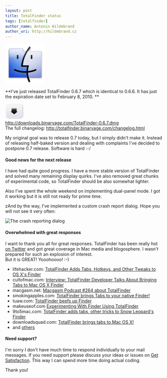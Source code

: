 ```yaml
---
layout: post
title: TotalFinder status
tags: [totalfinder]
author_name: Antonin Hildebrand
author_uri: http://hildebrand.cz
---
```


<img src="/shared/img/icons/totalfinder-128.png" class="intro-icon"/>

**I've just released TotalFinder 0.6.7 which is identical to 0.6.6. It has just the expiration date set to February 8, 2010. **

<div class="blog-download">
  <a class="download-link" href="http://downloads.binaryage.com/TotalFinder-0.6.7.dmg"><img src="/shared/img/small-download-button.png"/><div>http://downloads.binaryage.com/TotalFinder-0.6.7.dmg</div></a>
  <div class="download-note">The full changelog: <a href="http://totalfinder.binaryage.com/changelog.html">http://totalfinder.binaryage.com/changelog.html</a></div>
</div>

My original goal was to release 0.7 today, but I simply didn't make it. Instead of releasing half-baked version and dealing with complaints I've decided to postpone 0.7 release. Software is hard :-/

#### Good news for the next release

I have had quite good progress. I have a more stable version of TotalFinder and solved many remaining display quirks. I've also removed great chunks of experimental code, so TotalFinder should be also somewhat lighter.

Also I've spent the whole weekend on implementing dual-panel mode. I got it working but it is still not ready for prime time.

zAnd by the way, I've implemented a custom crash report dialog. Hope you will not see it very often:

<img class="blog-image no-shadow" style="width:300px" src="/images/new-crash-report-dialog.png" width="400" title="The crash reporting dialog">

#### Overwhelmed with great responses

I want to thank you all for great responses. TotalFinder has been really hot [on Twitter](http://search.twitter.com/search?q=totalfinder) and got great coverage in Mac media and blogosphere. I wasn't prepared for such an explosion of interest.<br>But it is GREAT! Yooohoooo! :-)

* lifehacker.com: [TotalFinder Adds Tabs, Hotkeys, and Other Tweaks to OS X's Finder](http://lifehacker.com/5449240/totalfinder-adds-tabs-hotkeys-and-other-tweaks-to-os-xs-finder)
* cultofmac.com: [Interview: TotalFinder Developer Talks About Bringing Tabs to Mac OS X Finder](http://www.cultofmac.com/interview-totalfinder-developer-talks-about-bringing-tabs-to-mac-os-x-finder)
* macgasm.net: [Macgasm Podcast #264 about TotalFinder](http://www.macgasm.net/2010/01/22/macgasm-podcast-264/)
* smokingapples.com: [TotalFinder brings Tabs to your native Finder!](http://smokingapples.com/software/reviews/totalfinder-mac/)
* tuaw.com: [TotalFinder beefs up Finder](http://www.tuaw.com/2010/01/14/totalfinder-beefs-up-finder)
* makeuseof.com [Experimenting With Finder Using TotalFinder](http://www.makeuseof.com/tag/experimenting-finder-totalfinder-mac/)
* 9to5mac.com: [TotalFinder adds tabs, other tricks to Snow Leopard's Finder](http://9to5mac.com/node/13005)
* downloadsquad.com: [TotalFinder brings tabs to Mac OS X!](http://www.downloadsquad.com/2010/01/14/totalfinder-brings-tabs-to-mac-os-x/)
* and [others](http://www.google.cz/search?q=totalfinder+review)

#### Need support?

I'm sorry I don't have much time to respond individually to your mail messages. If you need support please discuss your ideas or issues on [Get Satisfaction](http://getsatisfaction.com/binaryage). This way I can spend more time doing actual coding. 

Thank you!